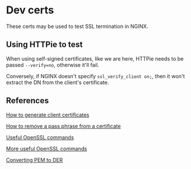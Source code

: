 # Dev certs
These certs may be used to test SSL termination in NGINX.

## Using HTTPie to test

When using self-signed certificates, like we are here, HTTPie needs to be passed `--verify=no`, otherwise it'll fail.

Conversely, if NGINX doesn't specify `ssl_verify_client on;`, then it won't extract the DN from the client's certificate.

## References

[How to generate client certificates](http://nategood.com/client-side-certificate-authentication-in-ngi)

[How to remove a pass phrase from a certificate](http://www.insivia.com/removing-a-pass-phrase-from-a-ssl-certificate/)

[Useful OpenSSL commands](https://www.sslshopper.com/article-most-common-openssl-commands.html)

[More useful OpenSSL commands](https://support.asperasoft.com/hc/en-us/articles/216128468-OpenSSL-commands-to-check-and-verify-your-SSL-certificate-key-and-CSR)

[Converting PEM to DER](https://support.ssl.com/Knowledgebase/Article/View/19/0/der-vs-crt-vs-cer-vs-pem-certificates-and-how-to-convert-them)